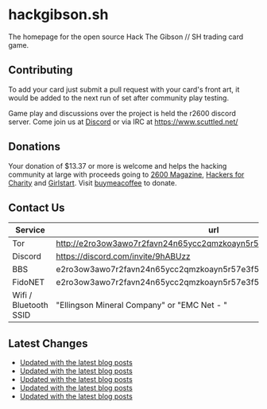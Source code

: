 # hackgibson.sh
The homepage for the open source Hack The Gibson // SH trading card game.


## Contributing

To add your card just submit a pull request with your card's front art, it would be added to the next run of set after community play testing.

Game play and discussions over the project is held the r2600 discord server. Come join us at [Discord](https://discord.com/invite/9hABUzz) or via IRC at https://www.scuttled.net/


## Donations

Your donation of $13.37 or more is welcome and helps the hacking community at large with proceeds going to [2600 Magazine](https://2600.com/), [Hackers for Charity](https://hackersforcharity.org) and [Girlstart](https://girlstart.org).  Visit [buymeacoffee](https://www.buymeacoffee.com/hackgibson.sh) to donate.


## Contact Us

Service | url
-|-
Tor | http://e2ro3ow3awo7r2favn24n65ycc2qmzkoayn5r57e3f56nvjwdcgg32ad.onion
Discord | https://discord.com/invite/9hABUzz
BBS | e2ro3ow3awo7r2favn24n65ycc2qmzkoayn5r57e3f56nvjwdcgg32ad.onion:23
FidoNET | e2ro3ow3awo7r2favn24n65ycc2qmzkoayn5r57e3f56nvjwdcgg32ad.onion:24554
Wifi / Bluetooth SSID | "Ellingson Mineral Company" or "EMC Net - <fidonet address>"

## Latest Changes
<!-- BLOG-POST-LIST:START -->
- [Updated with the latest blog posts](https://github.com/DFW2600/hackgibson.sh/commit/84bbd29b2b257b23ce22591e4cbbba44a3571067)
- [Updated with the latest blog posts](https://github.com/DFW2600/hackgibson.sh/commit/849c2798cc8db5faaf227e87cad90c28a2dfac4a)
- [Updated with the latest blog posts](https://github.com/DFW2600/hackgibson.sh/commit/f3932c722cca87f841c47e8c201e4a73cf85075b)
- [Updated with the latest blog posts](https://github.com/DFW2600/hackgibson.sh/commit/b4164913d99ef948f5f2d2e5bd32af0f3ce55d42)
- [Updated with the latest blog posts](https://github.com/DFW2600/hackgibson.sh/commit/fcf0d44ad67eed08fdbd990991ac78e2a431a48e)
<!-- BLOG-POST-LIST:END -->
